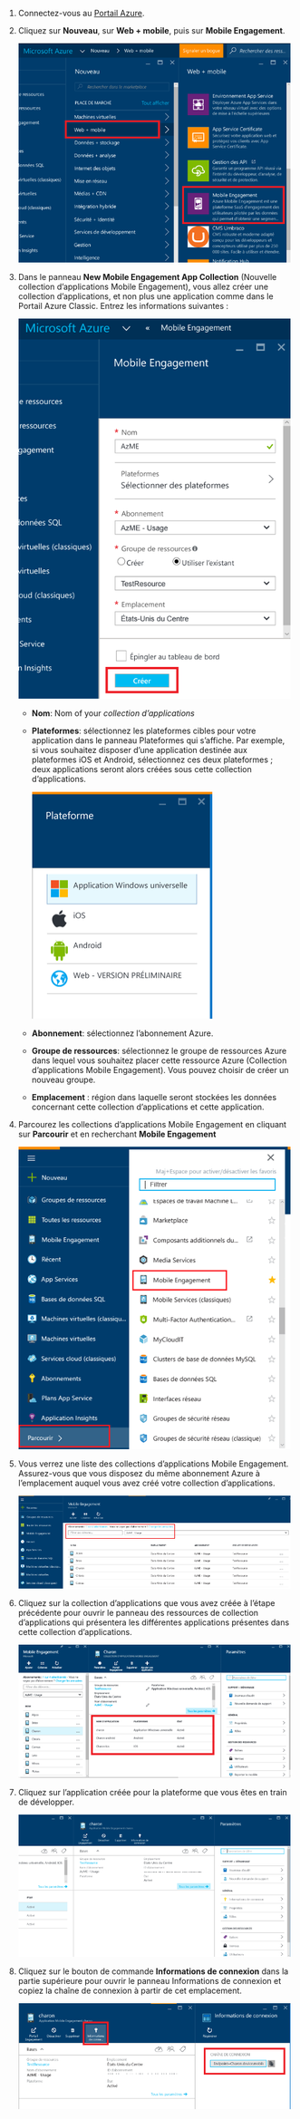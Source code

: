 
1. Connectez-vous au [Portail Azure](https://portal.azure.com).
2. Cliquez sur **Nouveau**, sur **Web + mobile**, puis sur **Mobile Engagement**.
   
    ![](./media/mobile-engagement-create-app-in-portal-new/browse-azme-extension.png)
3. Dans le panneau **New Mobile Engagement App Collection** (Nouvelle collection d’applications Mobile Engagement), vous allez créer une collection d’applications, et non plus une application comme dans le Portail Azure Classic. Entrez les informations suivantes :
   
    ![](./media/mobile-engagement-create-app-in-portal-new/new-azme-app.png)
   
   * **Nom**: Nom of your *collection d’applications* 
   * **Plateformes**: sélectionnez les plateformes cibles pour votre application dans le panneau Plateformes qui s’affiche. Par exemple, si vous souhaitez disposer d’une application destinée aux plateformes iOS et Android, sélectionnez ces deux plateformes ; deux applications seront alors créées sous cette collection d’applications. 
     
      ![](./media/mobile-engagement-create-app-in-portal-new/choose-platform.png)
   * **Abonnement**: sélectionnez l’abonnement Azure. 
   * **Groupe de ressources**: sélectionnez le groupe de ressources Azure dans lequel vous souhaitez placer cette ressource Azure (Collection d’applications Mobile Engagement). Vous pouvez choisir de créer un nouveau groupe.  
   * **Emplacement** : région dans laquelle seront stockées les données concernant cette collection d’applications et cette application.
4. Parcourez les collections d’applications Mobile Engagement en cliquant sur **Parcourir** et en recherchant **Mobile Engagement**
   
    ![](./media/mobile-engagement-create-app-in-portal-new/browse-mobile-engagement-menu.png)
5. Vous verrez une liste des collections d’applications Mobile Engagement. Assurez-vous que vous disposez du même abonnement Azure à l’emplacement auquel vous avez créé votre collection d’applications.
   
    ![](./media/mobile-engagement-create-app-in-portal-new/browse-mobile-engagement.png)
6. Cliquez sur la collection d’applications que vous avez créée à l’étape précédente pour ouvrir le panneau des ressources de collection d’applications qui présentera les différentes applications présentes dans cette collection d’applications. 
   
    ![](./media/mobile-engagement-create-app-in-portal-new/mobile-engagement-app-collection.png)
7. Cliquez sur l’application créée pour la plateforme que vous êtes en train de développer. 
   
    ![](./media/mobile-engagement-create-app-in-portal-new/mobile-engagement-app.png)
8. Cliquez sur le bouton de commande **Informations de connexion** dans la partie supérieure pour ouvrir le panneau Informations de connexion et copiez la chaîne de connexion à partir de cet emplacement. 
   
    ![](./media/mobile-engagement-create-app-in-portal-new/app-connection-info.png)

